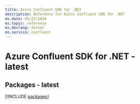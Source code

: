 ```yaml
---
title: Azure Confluent SDK for .NET
description: Reference for Azure Confluent SDK for .NET
ms.date: 05/27/2024
ms.topic: reference
ms.devlang: dotnet
ms.service: confluent
---
```

# Azure Confluent SDK for .NET - latest
## Packages - latest
[!INCLUDE [packages](confluent-index.md)]